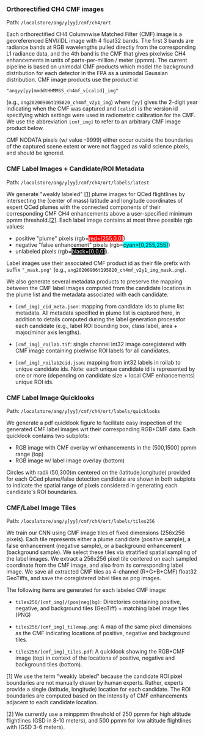 ### Orthorectified CH4 CMF images 

Path: `/localstore/ang/y[yy]/cmf/ch4/ort` 

Each orthorectified CH4 Columnwise Matched Filter (CMF) image is a georeferenced ENVI/IDL image with 4 float32 bands. The first 3 bands are radiance bands at RGB wavelengths pulled directly from the corresponding L1 radiance data, and the 4th band is the CMF that gives pixelwise CH4 enhancements in units of parts-per-million / meter (ppmm). The current pipeline is based on unimodal CMF products which model the background distribution for each detector in the FPA as a unimodal Gaussian distribution. CMF image products use the product id 

`"angyy[yy]mmddtHHMMSS_ch4mf_v[calid]_img"` 

(e.g., `ang20200906t195820_ch4mf_v2y1_img`) where `[yy]` gives the 2-digit year indicating when the CMF was captured and `[calid]` is the version id specifying which settings were used in radiometric calibration for the CMF. We use the abbreviation `[cmf_img]` to refer to an arbitrary CMF image product below.

CMF NODATA pixels (w/ value -9999) either occur outside the boundaries of the captured scene extent or were not flagged as valid science pixels, and should be ignored. 
	
### CMF Label Images + Candidate/ROI Metadata 

Path: `/localstore/ang/y[yy]/cmf/ch4/ort/labels/latest`

We generate "weakly labeled" [[1]](#foot1) plume images for QCed flightlines by intersecting the (center of mass) latitude and longitude coordinates of expert QCed plumes with the connected components of their corresponding CMF CH4 enhancements above a user-specified minimum ppmm threshold.[[2]](#foot2). Each label image contains at most three possible rgb values: 

- positive "plume" pixels (rgb=<span style="color:#FFFFFF; background-color:red">red=[255,0,0]</span>)
- negative "false enhancement" pixels (rgb=<span style="background-color:#00FFFF">cyan=[0,255,255]</span>) 
- unlabeled pixels (rgb=<span style="color:#FFFFFF; background-color:#000000">black=[0,0,0]</span>). 

Label images use their associated CMF product id as their file prefix with suffix `"_mask.png"` (e.g., `ang20200906t195820_ch4mf_v2y1_img_mask.png`). 
	
We also generate several metadata products to preserve the mapping between the CMF label images computed from the candidate locations in the plume list and the metadata associated with each candidate. 

- `[cmf_img]_cid_meta.json`: mapping from candidate ids to plume list metadata. All metadata specified in plume list is captured here, in addition to details computed during the label generation processfor each candidate (e.g., label ROI bounding box, class label, area + major/minor axis lengths). 

- `[cmf_img]_roilab.tif`: single channel int32 image coregistered with CMF image containing pixelwise ROI labels for all candidates.

- `[cmf_img]_roilab2cid.json`: mapping from int32 labels in roilab to unique candidate ids. Note: each unique candidate id is represented by one or more (depending on candidate size + local CMF enhancements) unique ROI ids. 

### CMF Label Image Quicklooks 

Path: `/localstore/ang/y[yy]/cmf/ch4/ort/labels/quicklooks`

We generate a pdf quicklook figure to facilitate easy inspection of the generated CMF label images wrt their corresponding RGB+CMF data. Each quicklook contains two subplots: 

* RGB image with CMF overlay w/ enhancements in the (500,1500] ppmm range (top)
* RGB image w/ label image overlay (bottom) 

Circles with radii (50,300)m centered on the (latitude,longitude) provided for each QCed plume/false detection candidate are shown in both subplots to indicate the spatial range of pixels considered in generating each candidate's ROI boundaries. 

### CMF/Label Image Tiles 

Path: `/localstore/ang/y[yy]/cmf/ch4/ort/labels/tiles256`

We train our CNN using CMF image tiles of fixed dimensions (256x256 pixels). Each tile represents either a plume candidate (positive sample), a false enhancement (negative sample), or a background enhancement (background sample). We select these tiles via stratified spatial sampling of the label images. We extract a 256x256 pixel tile centered on each sampled coordinate from the CMF image, and also from its corresponding label image. We save all extracted CMF tiles as 4-channel (R+G+B+CMF) float32 GeoTiffs, and save the coregistered label tiles as png images. 

The following items are generated for each labeled CMF image:

- `tiles256/[cmf_img]/(pos|neg|bg)`: Directories containing positive, negative, and background tiles (GeoTiff) + matching label image tiles (PNG)

- `tiles256/[cmf_img]_tilemap.png`: A map of the same pixel dimensions as the CMF indicating locations of positive, negative and background tiles.
- `tiles256/[cmf_img]_tiles.pdf`: A quicklook showing the RGB+CMF image (top) in context of the locations of positive, negative and background tiles (bottom).
	
<a name="foot1">[1]</a> We use the term "weakly labeled" because the candidate ROI pixel boundaries are not manually drawn by human experts. Rather, experts provide a single (latitude, longitude) location for each candidate. The ROI boundaries are computed based on the intensity of CMF enhancements adjacent to each candidate location.

<a name="foot2">[2]</a> We currently use a minppmm threshold of 250 ppmm for high altitude flightlines (GSD in 8-10 meters), and 500 ppmm for low altitude flightlines with (GSD 3-6 meters).